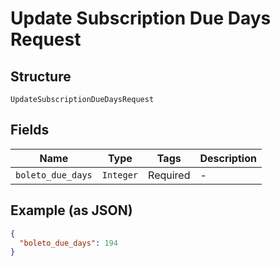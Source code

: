 
# Update Subscription Due Days Request

## Structure

`UpdateSubscriptionDueDaysRequest`

## Fields

| Name | Type | Tags | Description |
|  --- | --- | --- | --- |
| `boleto_due_days` | `Integer` | Required | - |

## Example (as JSON)

```json
{
  "boleto_due_days": 194
}
```

